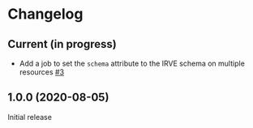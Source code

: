 # Changelog

## Current (in progress)

- Add a job to set the `schema` attribute to the IRVE schema on multiple resources [#3](https://github.com/etalab/udata-schema-gouvfr/pull/3)

## 1.0.0 (2020-08-05)

Initial release
